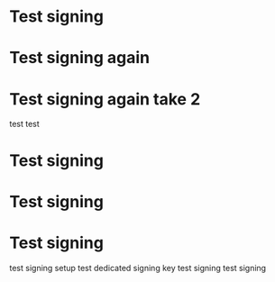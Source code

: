# Test signing
# Test signing again
# Test signing again take 2
test
test
# Test signing
# Test signing
# Test signing
test signing setup
test dedicated signing key
test signing
test signing
